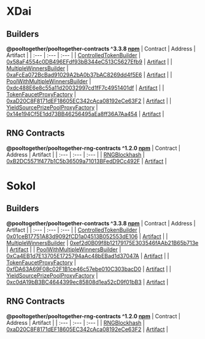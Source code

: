 # XDai


## Builders
**@pooltogether/pooltogether-contracts ^3.3.8 [npm](https://www.npmjs.com/package/@pooltogether/pooltogether-contracts)**
| Contract | Address | Artifact |
| :--- | :--- | :--- |
| [ControlledTokenBuilder](https://github.com/pooltogether/pooltogether-pool-contracts/tree/master/contracts/builders/ControlledTokenBuilder.sol) | [0x58aF4554c0DB496EFdf93bB344eC513C5627Efb9](https://blockscout.com/xdai/mainnet/address/0x58aF4554c0DB496EFdf93bB344eC513C5627Efb9) | [Artifact](https://github.com/pooltogether/pooltogether-pool-contracts/tree/master/deployments/xdai/ControlledTokenBuilder.json) |
| [MultipleWinnersBuilder](https://github.com/pooltogether/pooltogether-pool-contracts/tree/master/contracts/builders/MultipleWinnersBuilder.sol) | [0xaFcEa072BcBad91029A2bA0b37bAC8269dd4f5E6](https://blockscout.com/xdai/mainnet/address/0xaFcEa072BcBad91029A2bA0b37bAC8269dd4f5E6) | [Artifact](https://github.com/pooltogether/pooltogether-pool-contracts/tree/master/deployments/xdai/MultipleWinnersBuilder.json) |
| [PoolWithMultipleWinnersBuilder](https://github.com/pooltogether/pooltogether-pool-contracts/tree/master/contracts/builders/PoolWithMultipleWinnersBuilder.sol) | [0xdc488E6e8c55a11d20032997cd1fF7c4951401df](https://blockscout.com/xdai/mainnet/address/0xdc488E6e8c55a11d20032997cd1fF7c4951401df) | [Artifact](https://github.com/pooltogether/pooltogether-pool-contracts/tree/master/deployments/xdai/PoolWithMultipleWinnersBuilder.json) |
| [TokenFaucetProxyFactory](https://github.com/pooltogether/pooltogether-pool-contracts/tree/master/contracts/token-faucet/TokenFaucetProxyFactory.sol) | [0xaD20C8F8171dEF18605EC342cAca08192eCe63F2](https://blockscout.com/xdai/mainnet/address/0xaD20C8F8171dEF18605EC342cAca08192eCe63F2) | [Artifact](https://github.com/pooltogether/pooltogether-pool-contracts/tree/master/deployments/xdai/TokenFaucetProxyFactory.json) |
| [YieldSourcePrizePoolProxyFactory](https://github.com/pooltogether/pooltogether-pool-contracts/tree/master/contracts/prize-pool/yield-source/YieldSourcePrizePoolProxyFactory.sol) | [0x14e194Cf5E1dd73BB46256495aEa8ff36A7Aa454](https://blockscout.com/xdai/mainnet/address/0x14e194Cf5E1dd73BB46256495aEa8ff36A7Aa454) | [Artifact](https://github.com/pooltogether/pooltogether-pool-contracts/tree/master/deployments/xdai/YieldSourcePrizePoolProxyFactory.json) |

## RNG Contracts
**@pooltogether/pooltogether-rng-contracts ^1.2.0 [npm](https://www.npmjs.com/package/@pooltogether/pooltogether-rng-contracts)**
| Contract | Address | Artifact |
| :--- | :--- | :--- |
| [RNGBlockhash](https://github.com/pooltogether/pooltogether-rng-contracts/tree/master/contracts/RNGBlockhash.sol) | [0xB2DC5571f477b1C5b36509a71013BFedD9Cc492F](https://blockscout.com/xdai/mainnet/address/0xB2DC5571f477b1C5b36509a71013BFedD9Cc492F) | [Artifact](https://github.com/pooltogether/pooltogether-rng-contracts/tree/master/deployments/xdai/RNGBlockhash.json) |


# Sokol


## Builders
**@pooltogether/pooltogether-contracts ^3.3.8 [npm](https://www.npmjs.com/package/@pooltogether/pooltogether-contracts)**
| Contract | Address | Artifact |
| :--- | :--- | :--- |
| [ControlledTokenBuilder](https://github.com/pooltogether/pooltogether-pool-contracts/tree/master/contracts/builders/ControlledTokenBuilder.sol) | [0x01ceB17751A83d9092fCD1a04513B052553dE106](https://blockscout.com/poa/sokol/address/0x01ceB17751A83d9092fCD1a04513B052553dE106) | [Artifact](https://github.com/pooltogether/pooltogether-pool-contracts/tree/master/deployments/poaSokol/ControlledTokenBuilder.json) |
| [MultipleWinnersBuilder](https://github.com/pooltogether/pooltogether-pool-contracts/tree/master/contracts/builders/MultipleWinnersBuilder.sol) | [0xef2d0B09f8b12179175E303546fAAb21B65b713e](https://blockscout.com/poa/sokol/address/0xef2d0B09f8b12179175E303546fAAb21B65b713e) | [Artifact](https://github.com/pooltogether/pooltogether-pool-contracts/tree/master/deployments/poaSokol/MultipleWinnersBuilder.json) |
| [PoolWithMultipleWinnersBuilder](https://github.com/pooltogether/pooltogether-pool-contracts/tree/master/contracts/builders/PoolWithMultipleWinnersBuilder.sol) | [0xCa4EB1d7E13705E1725794aAc48bEBad1d37047A](https://blockscout.com/poa/sokol/address/0xCa4EB1d7E13705E1725794aAc48bEBad1d37047A) | [Artifact](https://github.com/pooltogether/pooltogether-pool-contracts/tree/master/deployments/poaSokol/PoolWithMultipleWinnersBuilder.json) |
| [TokenFaucetProxyFactory](https://github.com/pooltogether/pooltogether-pool-contracts/tree/master/contracts/token-faucet/TokenFaucetProxyFactory.sol) | [0xfDA63A69F08c02F1B1ce46c57ebe010C303bacD0](https://blockscout.com/poa/sokol/address/0xfDA63A69F08c02F1B1ce46c57ebe010C303bacD0) | [Artifact](https://github.com/pooltogether/pooltogether-pool-contracts/tree/master/deployments/poaSokol/TokenFaucetProxyFactory.json) |
| [YieldSourcePrizePoolProxyFactory](https://github.com/pooltogether/pooltogether-pool-contracts/tree/master/contracts/prize-pool/yield-source/YieldSourcePrizePoolProxyFactory.sol) | [0xc0dA19bB3BC4644399ec85808d1ea52cD9f01bB3](https://blockscout.com/poa/sokol/address/0xc0dA19bB3BC4644399ec85808d1ea52cD9f01bB3) | [Artifact](https://github.com/pooltogether/pooltogether-pool-contracts/tree/master/deployments/poaSokol/YieldSourcePrizePoolProxyFactory.json) |

## RNG Contracts
**@pooltogether/pooltogether-rng-contracts ^1.2.0 [npm](https://www.npmjs.com/package/@pooltogether/pooltogether-rng-contracts)**
| Contract | Address | Artifact |
| :--- | :--- | :--- |
| [RNGBlockhash](https://github.com/pooltogether/pooltogether-rng-contracts/tree/master/contracts/RNGBlockhash.sol) | [0xaD20C8F8171dEF18605EC342cAca08192eCe63F2](https://blockscout.com/poa/sokol/address/0xaD20C8F8171dEF18605EC342cAca08192eCe63F2) | [Artifact](https://github.com/pooltogether/pooltogether-rng-contracts/tree/master/deployments/poaSokol/RNGBlockhash.json) |


